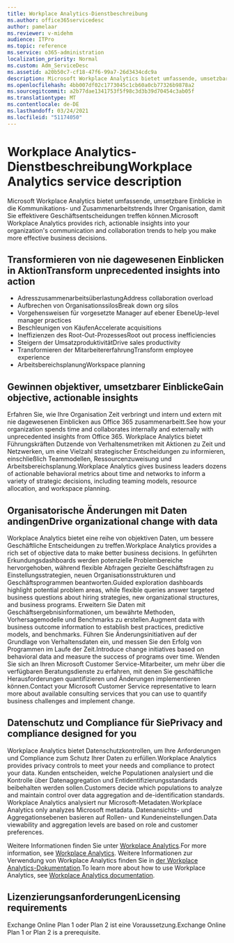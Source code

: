 ```yaml
---
title: Workplace Analytics-Dienstbeschreibung
ms.author: office365servicedesc
author: pamelaar
ms.reviewer: v-midehm
audience: ITPro
ms.topic: reference
ms.service: o365-administration
localization_priority: Normal
ms.custom: Adm_ServiceDesc
ms.assetid: a20b50c7-cf18-47f6-99a7-26d3434cdc9a
description: Microsoft Workplace Analytics bietet umfassende, umsetzbare Einblicke in die Kommunikations- und Zusammenarbeitstrends Ihrer Organisation, damit Sie effektivere Geschäftsentscheidungen treffen können.
ms.openlocfilehash: 4bb007df02c1773045c1cb60a0cb77326b9878a2
ms.sourcegitcommit: a2b77dae1341753f5f98c3d3b39d70454c3ab05f
ms.translationtype: MT
ms.contentlocale: de-DE
ms.lasthandoff: 03/24/2021
ms.locfileid: "51174050"
---
```

# <a name="workplace-analytics-service-description"></a><span data-ttu-id="c6e80-103">Workplace Analytics-Dienstbeschreibung</span><span class="sxs-lookup"><span data-stu-id="c6e80-103">Workplace Analytics service description</span></span>

<span data-ttu-id="c6e80-104">Microsoft Workplace Analytics bietet umfassende, umsetzbare Einblicke in die Kommunikations- und Zusammenarbeitstrends Ihrer Organisation, damit Sie effektivere Geschäftsentscheidungen treffen können.</span><span class="sxs-lookup"><span data-stu-id="c6e80-104">Microsoft Workplace Analytics provides rich, actionable insights into your organization's communication and collaboration trends to help you make more effective business decisions.</span></span>

## <a name="transform-unprecedented-insights-into-action"></a><span data-ttu-id="c6e80-105">Transformieren von nie dagewesenen Einblicken in Aktion</span><span class="sxs-lookup"><span data-stu-id="c6e80-105">Transform unprecedented insights into action</span></span>

* <span data-ttu-id="c6e80-106">Adresszusammenarbeitsüberlastung</span><span class="sxs-lookup"><span data-stu-id="c6e80-106">Address collaboration overload</span></span>
* <span data-ttu-id="c6e80-107">Aufbrechen von Organisationssilos</span><span class="sxs-lookup"><span data-stu-id="c6e80-107">Break down org silos</span></span>
* <span data-ttu-id="c6e80-108">Vorgehensweisen für vorgesetzte Manager auf ebener Ebene</span><span class="sxs-lookup"><span data-stu-id="c6e80-108">Up-level manager practices</span></span>
* <span data-ttu-id="c6e80-109">Beschleunigen von Käufen</span><span class="sxs-lookup"><span data-stu-id="c6e80-109">Accelerate acquisitions</span></span>
* <span data-ttu-id="c6e80-110">Ineffizienzen des Root-Out-Prozesses</span><span class="sxs-lookup"><span data-stu-id="c6e80-110">Root out process inefficiencies</span></span>
* <span data-ttu-id="c6e80-111">Steigern der Umsatzproduktivität</span><span class="sxs-lookup"><span data-stu-id="c6e80-111">Drive sales productivity</span></span>
* <span data-ttu-id="c6e80-112">Transformieren der Mitarbeitererfahrung</span><span class="sxs-lookup"><span data-stu-id="c6e80-112">Transform employee experience</span></span>
* <span data-ttu-id="c6e80-113">Arbeitsbereichsplanung</span><span class="sxs-lookup"><span data-stu-id="c6e80-113">Workspace planning</span></span>

## <a name="gain-objective-actionable-insights"></a><span data-ttu-id="c6e80-114">Gewinnen objektiver, umsetzbarer Einblicke</span><span class="sxs-lookup"><span data-stu-id="c6e80-114">Gain objective, actionable insights</span></span>

<span data-ttu-id="c6e80-115">Erfahren Sie, wie Ihre Organisation Zeit verbringt und intern und extern mit nie dagewesenen Einblicken aus Office 365 zusammenarbeitt.</span><span class="sxs-lookup"><span data-stu-id="c6e80-115">See how your organization spends time and collaborates internally and externally with unprecedented insights from Office 365.</span></span> <span data-ttu-id="c6e80-116">Workplace Analytics bietet Führungskräften Dutzende von Verhaltensmetriken mit Aktionen zu Zeit und Netzwerken, um eine Vielzahl strategischer Entscheidungen zu informieren, einschließlich Teammodellen, Ressourcenzuweisung und Arbeitsbereichsplanung.</span><span class="sxs-lookup"><span data-stu-id="c6e80-116">Workplace Analytics gives business leaders dozens of actionable behavioral metrics about time and networks to inform a variety of strategic decisions, including teaming models, resource allocation, and workspace planning.</span></span>

## <a name="drive-organizational-change-with-data"></a><span data-ttu-id="c6e80-117">Organisatorische Änderungen mit Daten andingen</span><span class="sxs-lookup"><span data-stu-id="c6e80-117">Drive organizational change with data</span></span>

<span data-ttu-id="c6e80-118">Workplace Analytics bietet eine reihe von objektiven Daten, um bessere Geschäftliche Entscheidungen zu treffen.</span><span class="sxs-lookup"><span data-stu-id="c6e80-118">Workplace Analytics provides a rich set of objective data to make better business decisions.</span></span> <span data-ttu-id="c6e80-119">In geführten Erkundungsdashboards werden potenzielle Problembereiche hervorgehoben, während flexible Abfragen gezielte Geschäftsfragen zu Einstellungsstrategien, neuen Organisationsstrukturen und Geschäftsprogrammen beantworten.</span><span class="sxs-lookup"><span data-stu-id="c6e80-119">Guided exploration dashboards highlight potential problem areas, while flexible queries answer targeted business questions about hiring strategies, new organizational structures, and business programs.</span></span> <span data-ttu-id="c6e80-120">Erweitern Sie Daten mit Geschäftsergebnisinformationen, um bewährte Methoden, Vorhersagemodelle und Benchmarks zu erstellen.</span><span class="sxs-lookup"><span data-stu-id="c6e80-120">Augment data with business outcome information to establish best practices, predictive models, and benchmarks.</span></span> <span data-ttu-id="c6e80-121">Führen Sie Änderungsinitiativen auf der Grundlage von Verhaltensdaten ein, und messen Sie den Erfolg von Programmen im Laufe der Zeit.</span><span class="sxs-lookup"><span data-stu-id="c6e80-121">Introduce change initiatives based on behavioral data and measure the success of programs over time.</span></span> <span data-ttu-id="c6e80-122">Wenden Sie sich an Ihren Microsoft Customer Service-Mitarbeiter, um mehr über die verfügbaren Beratungsdienste zu erfahren, mit denen Sie geschäftliche Herausforderungen quantifizieren und Änderungen implementieren können.</span><span class="sxs-lookup"><span data-stu-id="c6e80-122">Contact your Microsoft Customer Service representative to learn more about available consulting services that you can use to quantify business challenges and implement change.</span></span>

## <a name="privacy-and-compliance-designed-for-you"></a><span data-ttu-id="c6e80-123">Datenschutz und Compliance für Sie</span><span class="sxs-lookup"><span data-stu-id="c6e80-123">Privacy and compliance designed for you</span></span>

<span data-ttu-id="c6e80-124">Workplace Analytics bietet Datenschutzkontrollen, um Ihre Anforderungen und Compliance zum Schutz Ihrer Daten zu erfüllen.</span><span class="sxs-lookup"><span data-stu-id="c6e80-124">Workplace Analytics provides privacy controls to meet your needs and compliance to protect your data.</span></span> <span data-ttu-id="c6e80-125">Kunden entscheiden, welche Populationen analysiert und die Kontrolle über Datenaggregation und Entidentifizierungsstandards beibehalten werden sollen.</span><span class="sxs-lookup"><span data-stu-id="c6e80-125">Customers decide which populations to analyze and maintain control over data aggregation and de-identification standards.</span></span> <span data-ttu-id="c6e80-126">Workplace Analytics analysiert nur Microsoft-Metadaten.</span><span class="sxs-lookup"><span data-stu-id="c6e80-126">Workplace Analytics only analyzes Microsoft metadata.</span></span> <span data-ttu-id="c6e80-127">Datenansichts- und Aggregationsebenen basieren auf Rollen- und Kundeneinstellungen.</span><span class="sxs-lookup"><span data-stu-id="c6e80-127">Data viewability and aggregation levels are based on role and customer preferences.</span></span>

<span data-ttu-id="c6e80-128">Weitere Informationen finden Sie unter [Workplace Analytics](https://go.microsoft.com/fwlink/?linkid=852492).</span><span class="sxs-lookup"><span data-stu-id="c6e80-128">For more information, see [Workplace Analytics](https://go.microsoft.com/fwlink/?linkid=852492).</span></span> <span data-ttu-id="c6e80-129">Weitere Informationen zur Verwendung von Workplace Analytics finden Sie in [der Workplace Analytics-Dokumentation](/workplace-analytics/).</span><span class="sxs-lookup"><span data-stu-id="c6e80-129">To learn more about how to use Workplace Analytics, see [Workplace Analytics documentation](/workplace-analytics/).</span></span>
  
## <a name="licensing-requirements"></a><span data-ttu-id="c6e80-130">Lizenzierungsanforderungen</span><span class="sxs-lookup"><span data-stu-id="c6e80-130">Licensing requirements</span></span>

<span data-ttu-id="c6e80-131">Exchange Online Plan 1 oder Plan 2 ist eine Voraussetzung.</span><span class="sxs-lookup"><span data-stu-id="c6e80-131">Exchange Online Plan 1 or Plan 2 is a prerequisite.</span></span>